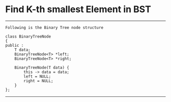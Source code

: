 # Find K-th smallest Element in BST

************************************************************
 
    Following is the Binary Tree node structure

    class BinaryTreeNode 
    {
    public : 
        T data;
        BinaryTreeNode<T> *left;
        BinaryTreeNode<T> *right;

        BinaryTreeNode(T data) {
            this -> data = data;
            left = NULL;
            right = NULL;
        }
    };

************************************************************